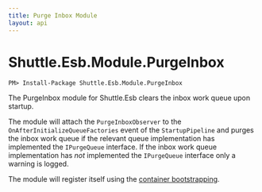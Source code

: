 ```yaml
---
title: Purge Inbox Module
layout: api
---
```

# Shuttle.Esb.Module.PurgeInbox

```
PM> Install-Package Shuttle.Esb.Module.PurgeInbox
```

The PurgeInbox module for Shuttle.Esb clears the inbox work queue upon startup.

The module will attach the `PurgeInboxObserver` to the `OnAfterInitializeQueueFactories` event of the `StartupPipeline` and purges the inbox work queue if the relevant queue implementation has implemented the `IPurgeQueue` interface.  If the inbox work queue implementation has *not* implemented the `IPurgeQueue` interface only a warning is logged.

The module will register itself using the [container bootstrapping](http://shuttle.github.io/shuttle-core/overview-container/#Bootstrapping).